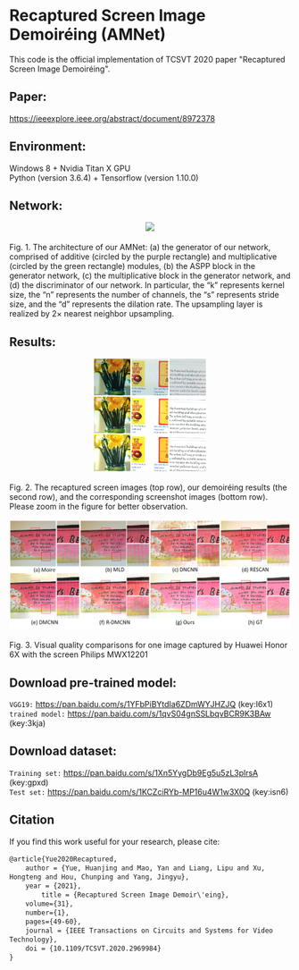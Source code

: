 # Recaptured Screen Image Demoiréing (AMNet)
This code is the official implementation of TCSVT 2020 paper "Recaptured Screen Image Demoiréing".

Paper:<br>
--------
https://ieeexplore.ieee.org/abstract/document/8972378<br>

Environment:<br>
--------
Windows 8 + Nvidia Titan X GPU <br>
Python (version 3.6.4) + Tensorflow (version 1.10.0) <br>

Network:<br>
-------
 <div align=center><img src="https://github.com/tju-maoyan/AMNet/blob/master/images/Network.png"></div><br>
Fig. 1. The architecture of our AMNet: (a) the generator of our network, comprised of additive (circled by the purple rectangle) and multiplicative (circled by the green rectangle) modules, (b) the ASPP block in the generator network, (c) the multiplicative block in the generator network, and (d) the discriminator of our network. In particular, the “k” represents kernel size, the “n” represents the number of channels, the “s” represents stride size, and the “d” represents the dilation rate. The upsampling layer is realized by 2× nearest neighbor upsampling.<br>

Results:<br>
-------
 <div align=center><img src="https://github.com/tju-maoyan/AMNet/blob/master/images/demoire_exp.png" width="40%" height="40%"></div><br>
Fig. 2. The recaptured screen images (top row), our demoiréing results (the second row), and the corresponding screenshot images (bottom row). Please zoom in the figure for better observation.<br>
<br>

 <div align=center><img src="https://github.com/tju-maoyan/AMNet/blob/master/images/SOTA.png"></div><br>
Fig. 3. Visual quality comparisons for one image captured by Huawei Honor 6X with the screen Philips MWX12201<br>

Download pre-trained model:<br>
--------
`VGG19:` https://pan.baidu.com/s/1YFbPiBYtdIa6ZDmWYJHZJQ (key:l6x1)<br>
`trained model:` https://pan.baidu.com/s/1qvS04gnSSLbqvBCR9K3BAw (key:3kja)<br>

Download dataset:<br>
--------
`Training set:` https://pan.baidu.com/s/1Xn5YygDb9Eg5u5zL3plrsA (key:gpxd)<br>
`Test set:` https://pan.baidu.com/s/1KCZciRYb-MP16u4W1w3X0Q (key:isn6)<br>

Citation<br>
-------
If you find this work useful for your research, please cite:<br>
```
@article{Yue2020Recaptured,
	author = {Yue, Huanjing and Mao, Yan and Liang, Lipu and Xu, Hongteng and Hou, Chunping and Yang, Jingyu},
	year = {2021},
        title = {Recaptured Screen Image Demoir\'eing},
	volume={31},
	number={1},
	pages={49-60},
	journal = {IEEE Transactions on Circuits and Systems for Video Technology},
	doi = {10.1109/TCSVT.2020.2969984}
}
```
